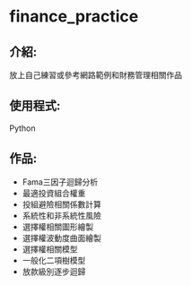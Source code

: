 # finance_practice
## 介紹:
放上自己練習或參考網路範例和財務管理相關作品
## 使用程式:
Python
## 作品:
* Fama三因子迴歸分析
* 最適投資組合權重
* 投組避險相關係數計算
* 系統性和非系統性風險
* 選擇權相關圖形繪製
* 選擇權波動度曲面繪製
* 選擇權相關模型
* 一般化二項樹模型
* 放款級別逐步迴歸
